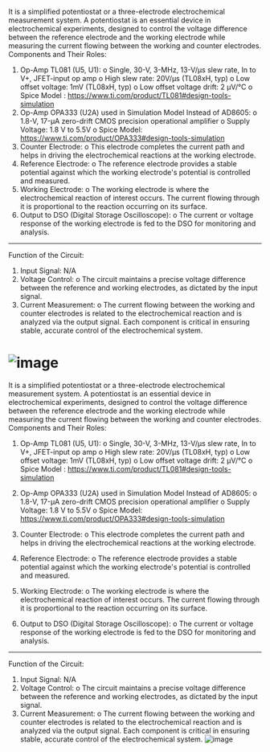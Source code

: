 It is a simplified potentiostat or a three-electrode electrochemical measurement system. A potentiostat is an essential device in electrochemical experiments, designed to control the voltage difference between the reference electrode and the working electrode while measuring the current flowing between the working and counter electrodes. 
Components and Their Roles:
1.	Op-Amp TL081 (U5, U1):
o	Single, 30-V, 3-MHz, 13-V/µs slew rate, In to V+, JFET-input op amp
o	High slew rate: 20V/µs (TL08xH, typ)
o	Low offset voltage: 1mV (TL08xH, typ)
o	Low offset voltage drift: 2 µV/°C
o	Spice Model :   https://www.ti.com/product/TL081#design-tools-simulation
2.	Op-Amp OPA333 (U2A) used in Simulation Model Instead of AD8605:
o	1.8-V, 17-µA zero-drift CMOS precision operational amplifier
o	Supply Voltage: 1.8 V to 5.5V
o	Spice Model: https://www.ti.com/product/OPA333#design-tools-simulation
3.	Counter Electrode:
o	This electrode completes the current path and helps in driving the electrochemical reactions at the working electrode.
4.	Reference Electrode:
o	The reference electrode provides a stable potential against which the working electrode's potential is controlled and measured.
5.	Working Electrode:
o	The working electrode is where the electrochemical reaction of interest occurs. The current flowing through it is proportional to the reaction occurring on its surface.
6.	Output to DSO (Digital Storage Oscilloscope):
o	The current or voltage response of the working electrode is fed to the DSO for monitoring and analysis.
________________________________________
Function of the Circuit:
1.	Input Signal: N/A
2.	Voltage Control:
o	The circuit maintains a precise voltage difference between the reference and working electrodes, as dictated by the input signal.
3.	Current Measurement:
o	The current flowing between the working and counter electrodes is related to the electrochemical reaction and is analyzed via the output signal.
Each component is critical in ensuring stable, accurate control of the electrochemical system.


![image](https://github.com/user-attachments/assets/23a594a9-dbd3-49af-825a-c9bed098fdf6)
=======
It is a simplified potentiostat or a three-electrode electrochemical measurement system. A potentiostat is an essential device in electrochemical experiments, designed to control the voltage difference between the reference electrode and the working electrode while measuring the current flowing between the working and counter electrodes. 
Components and Their Roles:
1.	Op-Amp TL081 (U5, U1):
o	Single, 30-V, 3-MHz, 13-V/µs slew rate, In to V+, JFET-input op amp
o	High slew rate: 20V/µs (TL08xH, typ)
o	Low offset voltage: 1mV (TL08xH, typ)
o	Low offset voltage drift: 2 µV/°C
o	Spice Model :   https://www.ti.com/product/TL081#design-tools-simulation

3.	Op-Amp OPA333 (U2A) used in Simulation Model Instead of AD8605:
o	1.8-V, 17-µA zero-drift CMOS precision operational amplifier
o	Supply Voltage: 1.8 V to 5.5V
o	Spice Model: https://www.ti.com/product/OPA333#design-tools-simulation
4.	Counter Electrode:
o	This electrode completes the current path and helps in driving the electrochemical reactions at the working electrode.
5.	Reference Electrode:
o	The reference electrode provides a stable potential against which the working electrode's potential is controlled and measured.
6.	Working Electrode:
o	The working electrode is where the electrochemical reaction of interest occurs. The current flowing through it is proportional to the reaction occurring on its surface.
7.	Output to DSO (Digital Storage Oscilloscope):
o	The current or voltage response of the working electrode is fed to the DSO for monitoring and analysis.
________________________________________
Function of the Circuit:
1.	Input Signal: N/A
2.	Voltage Control:
o	The circuit maintains a precise voltage difference between the reference and working electrodes, as dictated by the input signal.
3.	Current Measurement:
o	The current flowing between the working and counter electrodes is related to the electrochemical reaction and is analyzed via the output signal.
Each component is critical in ensuring stable, accurate control of the electrochemical system.
![image](https://github.com/user-attachments/assets/724230aa-23c9-4b06-9071-6fe4560123a1)

